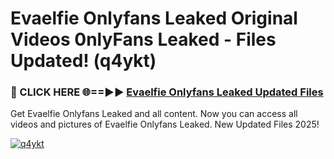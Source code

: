 # Evaelfie Onlyfans Leaked Original Videos 0nlyFans Leaked - Files Updated! (q4ykt)

<h3>🔴 CLICK HERE 🌐==►► <a href="https://tinyurl.com/3hn5wdd3" rel="nofollow">Evaelfie Onlyfans Leaked Updated Files</a></h3>

Get Evaelfie Onlyfans Leaked and all content. Now you can access all videos and pictures of Evaelfie Onlyfans Leaked. New Updated Files 2025!

[![q4ykt](https://i.imgur.com/4HnBqBT.gif)](https://tinyurl.com/3hn5wdd3)

